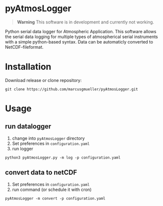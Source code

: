 # pyAtmosLogger
> **Warning**
> This software is in development and currently not working.

Python serial data logger for Atmospheric Application. This software allows the serial data logging for multiple types of atmospherical serial instruments with a simple python-based syntax. Data can be automaticly converted to NetCDF-fileformat.

# Installation
Download release or clone repository:
```
git clone https://github.com/marcusgmueller/pyAtmosLogger.git
```

# Usage
## run datalogger
1. change into `pyAtmosLogger` directory
2. Set preferences in `configuration.yaml`
3. run logger
```
python3 pyAtmosLogger.py -m log -p configuration.yaml
```
## convert data to netCDF
1. Set preferences in `configuration.yaml`
2. run command (or schedule it with cron)
```
pyAtmosLogger -m convert -p configuration.yaml
```
